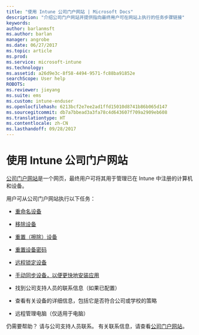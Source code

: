 ```yaml
---
title: "使用 Intune 公司门户网站 | Microsoft Docs"
description: "介绍公司门户网站并提供指向最终用户可在网站上执行的任务步骤链接"
keywords: 
author: barlanmsft
ms.author: barlan
manager: angrobe
ms.date: 06/27/2017
ms.topic: article
ms.prod: 
ms.service: microsoft-intune
ms.technology: 
ms.assetid: a26d9e3c-8f58-4494-9571-fc88ba91852e
searchScope: User help
ROBOTS: 
ms.reviewer: jieyang
ms.suite: ems
ms.custom: intune-enduser
ms.openlocfilehash: 6213bcf2e7ee2ad1ffd15010d8741b86b065d147
ms.sourcegitcommit: db7a7bbead3a3fa78c4d643607f709a2909eb608
ms.translationtype: HT
ms.contentlocale: zh-CN
ms.lasthandoff: 09/28/2017
---
```

# <a name="using-the-intune-company-portal-website"></a>使用 Intune 公司门户网站
[公司门户网站](https://portal.manage.microsoft.com)是一个网页，最终用户可将其用于管理已在 Intune 中注册的计算机和设备。

用户可从公司门户网站执行以下任务：

-   [重命名设备](rename-your-device-cpwebsite.md)

-   [移除设备](remove-your-device-cpwebsite.md)

-   [重置（擦除）设备](reset-erase-your-device-cpwebsite.md)

-   [重置设备密码](reset-your-passcode-cpwebsite.md)

-   [远程锁定设备](remote-lock-your-device-cpwebsite.md)

-   [手动同步设备，以便更快地安装应用](sync-your-device-manually-cpwebsite.md)

-   找到公司支持人员的联系信息（如果已配置）

-   查看有关设备的详细信息，包括它是否符合公司或学校的策略

-   远程管理电脑（仅适用于电脑）

仍需要帮助？ 请与公司支持人员联系。 有关联系信息，请查看[公司门户网站](https://portal.manage.microsoft.com)。
